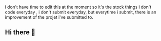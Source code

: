 i don't have time to edit this at the moment so it's the stock things
i don't code everyday , i don't submit everyday, but everytime i submit, there is an improvement of the projet i've submitted to.
## Hi there 👋

<!--
**tomos4ki/tomos4ki** is a ✨ _special_ ✨ repository because its `README.md` (this file) appears on your GitHub profile.

Here are some ideas to get you started:

- 🔭 I’m currently working on ...
- 🌱 I’m currently learning ...
- 👯 I’m looking to collaborate on ...
- 🤔 I’m looking for help with ...
- 💬 Ask me about ...
- 📫 How to reach me: ...
- 😄 Pronouns: ...
- ⚡ Fun fact: ...
-->
